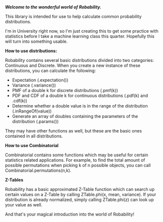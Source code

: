 **_Welcome to the wonderful world of Robability._**

This library is intended for use to help calculate
common probability distributions.

I'm in University right now, so I'm just creating this to get
some practice with statistics before I take a machine
learning class this quarter. Hopefully this will turn into
something usable.

**How to use distributions:**

Robability contains several basic distributions divided into
two categories: Continuous and Discrete. When you create a
new instance of these distributions, you can calculate the following: 
- Expectation (.expectation())
- Variance (.variance())
- PMF of a double k for discrete 
distributions (.pmf(k))
- PDF and CDF of a double k for continuous distributions 
(.pdf(k) and .cdf(k))
- Determine whether a double value is in the range of the
distribution (.inRangeOf(value))
- Generate an array of doubles 
containing the parameters of the distribution
  (.params())

They may have other functions as well, but these are the basic
ones contained in all distributions.

**How to use Combinatorial**

Combinatorial contains some functions which may be useful
for certain statistics related applications. For example, to find
the total amount of possible permutations when picking k of
n possible objects, you can call Combinatorial.permutations(n,k).

**Z-Tables**

Robability has a basic approximated Z-Table function which can search
up certain values on a Z-Table by calling ZTable.phi(x, mean, variance).
If your distribution is already normalized, simply calling ZTable.phi(z)
can look up your value as well.

And that's your magical introduction into the world
of Robability!